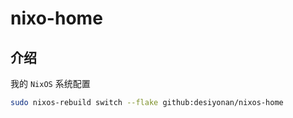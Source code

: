# nixo-home

## 介绍

我的 `NixOS` 系统配置

```sh
sudo nixos-rebuild switch --flake github:desiyonan/nixos-home
```
